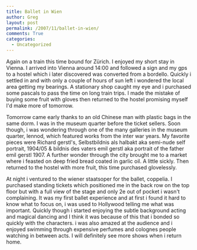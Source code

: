 ```yaml
---
title: Ballet in Wien
author: Greg
layout: post
permalink: /2007/11/ballet-in-wien/
comments: True
categories:
  - Uncategorized
---
```

Again on a train this time bound for Zürich. I enjoyed my short stay in Vienna. I arrived into Vienna around 14:00 and followed a sign and my gps to a hostel which i later discovered was converted from a bordello. Quickly i settled in and with only a couple of hours of sun left i wondered the local area getting my bearings. A stationary shop caught my eye and i purchased some pascals to pass the time on long train trips. I made the mistake of buying some fruit with gloves then returned to the hostel promising myself I'd make more of tomorrow.

Tomorrow came early thanks to an old Chinese man with plastic bags in the same dorm. I was in the museum quarter before the ticket sellers. Soon though, i was wondering through one of the many galleries in the museum quarter, lennod, which featured works from the inter war years. My favorite pieces were Richard gerstl's, Selbstbildnis als halbakt aka semi-nude self portrait, 1904/05 & bildnis des vaters emil gerstl aka portrait of the father emil gerstl 1907. A further wonder through the city brought me to a market where i feasted on deep fried bread coated in garlic oil. A little sickly. Then returned to the hostel with more fruit, this time purchased glovelessly.

At night i ventured to the wiener staatsoper for the ballet, coppelia. I purchased standing tickets which positioned me in the back row on the top floor but with a full view of the stage and only 2e out of pocket i wasn't complaining. It was my first ballet experience and at first i found it hard to know what to focus on, i was used to Hollywood telling me what was important. Quickly though i started enjoying the subtle background acting and magical dancing and I think it was because of this that i bonded so quickly with the characters. i was also amazed at the audience and i enjoyed swimming through expensive perfumes and colognes people watching in between acts. I will definitely see more shows when i return home.